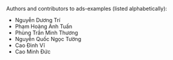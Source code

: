 Authors and contributors to ads-examples (listed alphabetically):

* Nguyễn Dương Trí
* Phạm Hoàng Anh Tuấn
* Phùng Trần Minh Thương
* Nguyễn Quốc Ngọc Tường
* Cao Đình Vĩ
* Cao Minh Đức